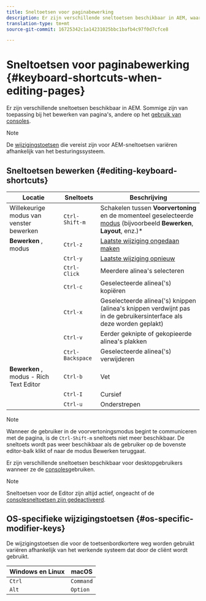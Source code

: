 ```yaml
---
title: Sneltoetsen voor paginabewerking
description: Er zijn verschillende sneltoetsen beschikbaar in AEM, waaronder enkele voor paginabewerking
translation-type: tm+mt
source-git-commit: 16725342c1a14231025bbc1bafb4c97f0d7cfce8

---
```



# Sneltoetsen voor paginabewerking {#keyboard-shortcuts-when-editing-pages}

Er zijn verschillende sneltoetsen beschikbaar in AEM. Sommige zijn van toepassing bij het bewerken van pagina&#39;s, andere op het [gebruik van consoles](/help/sites-cloud/authoring/getting-started/keyboard-shortcuts.md).

>[!NOTE]
>
>De [wijzigingstoetsen](#os-specific-modifier-keys) die vereist zijn voor AEM-sneltoetsen variëren afhankelijk van het besturingssysteem.

## Sneltoetsen bewerken {#editing-keyboard-shortcuts}

| Locatie | Sneltoets | Beschrijving |
|---|---|---|
| Willekeurige modus van venster bewerken | `Ctrl-Shift-m` | Schakelen tussen **Voorvertoning** en de momenteel geselecteerde [modus](/help/sites-cloud/authoring/fundamentals/environment-tools.md#page-modes)</a> (bijvoorbeeld **Bewerken**, **Layout**, enz.)* |
| **Bewerken** , modus | `Ctrl-z` | [Laatste wijziging ongedaan maken](/help/sites-cloud/authoring/fundamentals/editing-content.md#undoing-and-redoing-page-edits) |
|  | `Ctrl-y` | [Laatste wijziging opnieuw](/help/sites-cloud/authoring/fundamentals/editing-content.md#undoing-and-redoing-page-edits) |
|  | `Ctrl-Click` | Meerdere alinea&#39;s selecteren |
|  | `Ctrl-c` | Geselecteerde alinea(&#39;s) kopiëren |
|  | `Ctrl-x` | Geselecteerde alinea(&#39;s) knippen (alinea&#39;s knippen verdwijnt pas in de gebruikersinterface als deze worden geplakt) |
|  | `Ctrl-v` | Eerder geknipte of gekopieerde alinea&#39;s plakken |
|  | `Ctrl-Backspace` | Geselecteerde alinea(&#39;s) verwijderen |
| **Bewerken** , modus - Rich Text Editor | `Ctrl-b` | Vet |
|  | `Ctrl-I` | Cursief |
|  | `Ctrl-u` | Onderstrepen |

>[!NOTE]
>
>Wanneer de gebruiker in de voorvertoningsmodus begint te communiceren met de pagina, is de `Ctrl-Shift-m` sneltoets niet meer beschikbaar. De sneltoets wordt pas weer beschikbaar als de gebruiker op de bovenste editor-balk klikt of naar de modus Bewerken teruggaat.

Er zijn verschillende sneltoetsen beschikbaar voor desktopgebruikers wanneer ze de [consoles](/help/sites-cloud/authoring/getting-started/keyboard-shortcuts.md)gebruiken.

>[!NOTE]
>
>Sneltoetsen voor de Editor zijn altijd actief, ongeacht of de [consolesneltoetsen zijn gedeactiveerd](/help/sites-cloud/authoring/getting-started/keyboard-shortcuts.md#deactivating-keyboard-shortcuts).

## OS-specifieke wijzigingstoetsen {#os-specific-modifier-keys}

De wijzigingstoetsen die voor de toetsenbordkortere weg worden gebruikt variëren afhankelijk van het werkende systeem dat door de cliënt wordt gebruikt.

| Windows en Linux | macOS |
|---|---|
| `Ctrl` | `Command` |
| `Alt` | `Option` |
